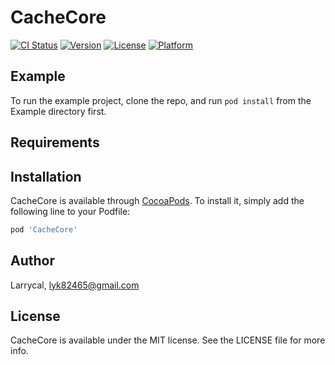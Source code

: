 # CacheCore

[![CI Status](http://img.shields.io/travis/Larrycal/CacheCore.svg?style=flat)](https://travis-ci.org/Larrycal/CacheCore)
[![Version](https://img.shields.io/cocoapods/v/CacheCore.svg?style=flat)](http://cocoapods.org/pods/CacheCore)
[![License](https://img.shields.io/cocoapods/l/CacheCore.svg?style=flat)](http://cocoapods.org/pods/CacheCore)
[![Platform](https://img.shields.io/cocoapods/p/CacheCore.svg?style=flat)](http://cocoapods.org/pods/CacheCore)

## Example

To run the example project, clone the repo, and run `pod install` from the Example directory first.

## Requirements

## Installation

CacheCore is available through [CocoaPods](http://cocoapods.org). To install
it, simply add the following line to your Podfile:

```ruby
pod 'CacheCore'
```

## Author

Larrycal, lyk82465@gmail.com

## License

CacheCore is available under the MIT license. See the LICENSE file for more info.
